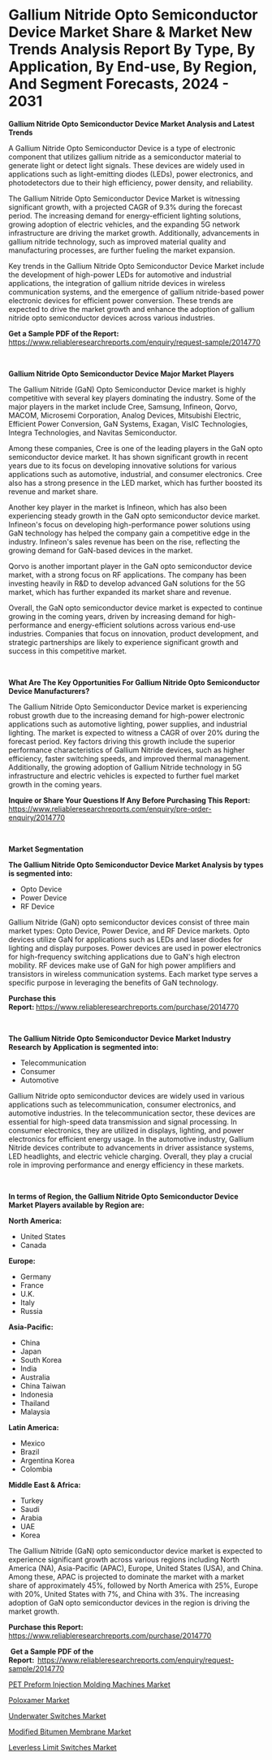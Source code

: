 <p><h1>Gallium Nitride Opto Semiconductor Device Market Share & Market New Trends Analysis Report By Type, By Application, By End-use, By Region, And Segment Forecasts, 2024 - 2031</h1></p><p><strong>Gallium Nitride Opto Semiconductor Device Market Analysis and Latest Trends</strong></p>
<p><p>A Gallium Nitride Opto Semiconductor Device is a type of electronic component that utilizes gallium nitride as a semiconductor material to generate light or detect light signals. These devices are widely used in applications such as light-emitting diodes (LEDs), power electronics, and photodetectors due to their high efficiency, power density, and reliability.</p><p>The Gallium Nitride Opto Semiconductor Device Market is witnessing significant growth, with a projected CAGR of 9.3% during the forecast period. The increasing demand for energy-efficient lighting solutions, growing adoption of electric vehicles, and the expanding 5G network infrastructure are driving the market growth. Additionally, advancements in gallium nitride technology, such as improved material quality and manufacturing processes, are further fueling the market expansion.</p><p>Key trends in the Gallium Nitride Opto Semiconductor Device Market include the development of high-power LEDs for automotive and industrial applications, the integration of gallium nitride devices in wireless communication systems, and the emergence of gallium nitride-based power electronic devices for efficient power conversion. These trends are expected to drive the market growth and enhance the adoption of gallium nitride opto semiconductor devices across various industries.</p></p>
<p><strong>Get a Sample PDF of the Report:&nbsp;</strong> <a href="https://www.reliableresearchreports.com/enquiry/request-sample/2014770">https://www.reliableresearchreports.com/enquiry/request-sample/2014770</a></p>
<p>&nbsp;</p>
<p><strong>Gallium Nitride Opto Semiconductor Device Major Market Players</strong></p>
<p><p>The Gallium Nitride (GaN) Opto Semiconductor Device market is highly competitive with several key players dominating the industry. Some of the major players in the market include Cree, Samsung, Infineon, Qorvo, MACOM, Microsemi Corporation, Analog Devices, Mitsubishi Electric, Efficient Power Conversion, GaN Systems, Exagan, VisIC Technologies, Integra Technologies, and Navitas Semiconductor.</p><p>Among these companies, Cree is one of the leading players in the GaN opto semiconductor device market. It has shown significant growth in recent years due to its focus on developing innovative solutions for various applications such as automotive, industrial, and consumer electronics. Cree also has a strong presence in the LED market, which has further boosted its revenue and market share.</p><p>Another key player in the market is Infineon, which has also been experiencing steady growth in the GaN opto semiconductor device market. Infineon's focus on developing high-performance power solutions using GaN technology has helped the company gain a competitive edge in the industry. Infineon's sales revenue has been on the rise, reflecting the growing demand for GaN-based devices in the market.</p><p>Qorvo is another important player in the GaN opto semiconductor device market, with a strong focus on RF applications. The company has been investing heavily in R&D to develop advanced GaN solutions for the 5G market, which has further expanded its market share and revenue.</p><p>Overall, the GaN opto semiconductor device market is expected to continue growing in the coming years, driven by increasing demand for high-performance and energy-efficient solutions across various end-use industries. Companies that focus on innovation, product development, and strategic partnerships are likely to experience significant growth and success in this competitive market.</p></p>
<p>&nbsp;</p>
<p><strong>What Are The Key Opportunities For Gallium Nitride Opto Semiconductor Device Manufacturers?</strong></p>
<p><p>The Gallium Nitride Opto Semiconductor Device market is experiencing robust growth due to the increasing demand for high-power electronic applications such as automotive lighting, power supplies, and industrial lighting. The market is expected to witness a CAGR of over 20% during the forecast period. Key factors driving this growth include the superior performance characteristics of Gallium Nitride devices, such as higher efficiency, faster switching speeds, and improved thermal management. Additionally, the growing adoption of Gallium Nitride technology in 5G infrastructure and electric vehicles is expected to further fuel market growth in the coming years.</p></p>
<p><strong>Inquire or Share Your Questions If Any Before Purchasing This Report:</strong> <a href="https://www.reliableresearchreports.com/enquiry/pre-order-enquiry/2014770">https://www.reliableresearchreports.com/enquiry/pre-order-enquiry/2014770</a></p>
<p>&nbsp;</p>
<p><strong>Market Segmentation</strong></p>
<p><strong>The Gallium Nitride Opto Semiconductor Device Market Analysis by types is segmented into:</strong></p>
<p><ul><li>Opto Device</li><li>Power Device</li><li>RF Device</li></ul></p>
<p><p>Gallium Nitride (GaN) opto semiconductor devices consist of three main market types: Opto Device, Power Device, and RF Device markets. Opto devices utilize GaN for applications such as LEDs and laser diodes for lighting and display purposes. Power devices are used in power electronics for high-frequency switching applications due to GaN's high electron mobility. RF devices make use of GaN for high power amplifiers and transistors in wireless communication systems. Each market type serves a specific purpose in leveraging the benefits of GaN technology.</p></p>
<p><strong>Purchase this Report:&nbsp;</strong><a href="https://www.reliableresearchreports.com/purchase/2014770">https://www.reliableresearchreports.com/purchase/2014770</a></p>
<p>&nbsp;</p>
<p><strong>The Gallium Nitride Opto Semiconductor Device Market Industry Research by Application is segmented into:</strong></p>
<p><ul><li>Telecommunication</li><li>Consumer</li><li>Automotive</li></ul></p>
<p><p>Gallium Nitride opto semiconductor devices are widely used in various applications such as telecommunication, consumer electronics, and automotive industries. In the telecommunication sector, these devices are essential for high-speed data transmission and signal processing. In consumer electronics, they are utilized in displays, lighting, and power electronics for efficient energy usage. In the automotive industry, Gallium Nitride devices contribute to advancements in driver assistance systems, LED headlights, and electric vehicle charging. Overall, they play a crucial role in improving performance and energy efficiency in these markets.</p></p>
<p>&nbsp;</p>
<p><strong>In terms of Region, the Gallium Nitride Opto Semiconductor Device Market Players available by Region are:</strong></p>
<p>
    <p> <strong> North America: </strong>
        <ul>
            <li>United States</li>
            <li>Canada</li>
        </ul>
        </p> 
    <p> <strong> Europe: </strong>
        <ul>
            <li>Germany</li>
            <li>France</li>
            <li>U.K.</li>
            <li>Italy</li>
            <li>Russia</li>
        </ul>
        </p> 
    <p> <strong> Asia-Pacific: </strong>
        <ul>
            <li>China</li>
            <li>Japan</li>
            <li>South Korea</li>
            <li>India</li>
            <li>Australia</li>
            <li>China Taiwan</li>
            <li>Indonesia</li>
            <li>Thailand</li>
            <li>Malaysia</li>
        </ul>
        </p> 
    <p> <strong> Latin America: </strong>
        <ul>
            <li>Mexico</li>
            <li>Brazil</li>
            <li>Argentina Korea</li>
            <li>Colombia</li>
        </ul>
        </p> 
    <p> <strong> Middle East & Africa: </strong>
        <ul>
            <li>Turkey</li>
            <li>Saudi</li>
            <li>Arabia</li>
            <li>UAE</li>
            <li>Korea</li>
        </ul>
    </p>
    </p>
<p><p>The Gallium Nitride (GaN) opto semiconductor device market is expected to experience significant growth across various regions including North America (NA), Asia-Pacific (APAC), Europe, United States (USA), and China. Among these, APAC is projected to dominate the market with a market share of approximately 45%, followed by North America with 25%, Europe with 20%, United States with 7%, and China with 3%. The increasing adoption of GaN opto semiconductor devices in the region is driving the market growth.</p></p>
<p><strong>Purchase this Report: </strong><a href="https://www.reliableresearchreports.com/purchase/2014770">https://www.reliableresearchreports.com/purchase/2014770</a></p>
<p>&nbsp;<strong>Get a Sample PDF of the Report:&nbsp;&nbsp;</strong><a href="https://www.reliableresearchreports.com/enquiry/request-sample/2014770">https://www.reliableresearchreports.com/enquiry/request-sample/2014770</a></p>
<p><strong></strong></p>
<p><p><a href="https://rainy-horn-d69.notion.site/PET-Preform-Injection-Molding-Machines-Market-Size-Focuses-on-Market-Dynamics-In-Depth-Analysis-and-fb8ed5646ccc478bb248ed197ea531ea">PET Preform Injection Molding Machines Market</a></p><p><a href="https://view.publitas.com/reportprime-1/poloxamer-market-provides-a-comprehensive-analysis-including-a-macro-overview-of-the-market-as-well-as-micro-details-such-as-market-size-and-competitive-landscape/">Poloxamer Market</a></p><p><a href="https://rainy-horn-d69.notion.site/Underwater-Switches-Market-Size-Growth-and-Forecast-from-2024-2031-ab8ab81ad569401cbedbdacc8db9e0e6">Underwater Switches Market</a></p><p><a href="https://view.publitas.com/reportprime-1/modified-bitumen-membrane-market-analysis-examines-its-scope-on-growth-opportunities-and-forecasted-trends-spanning-from-2024-to-2031/">Modified Bitumen Membrane Market</a></p><p><a href="https://woozy-pyroraptor-a1f.notion.site/Leverless-Limit-Switches-Market-Furnish-Information-about-Market-Size-Market-Share-Market-Dynamics-1cad9617736e43408e79df485c6f3f5f">Leverless Limit Switches Market</a></p></p>